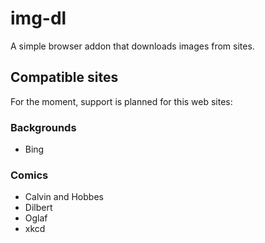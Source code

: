 # img-dl

A simple browser addon that downloads images from sites.

## Compatible sites

For the moment, support is planned for this web sites:

### Backgrounds

- Bing

### Comics

- Calvin and Hobbes
- Dilbert
- Oglaf
- xkcd
